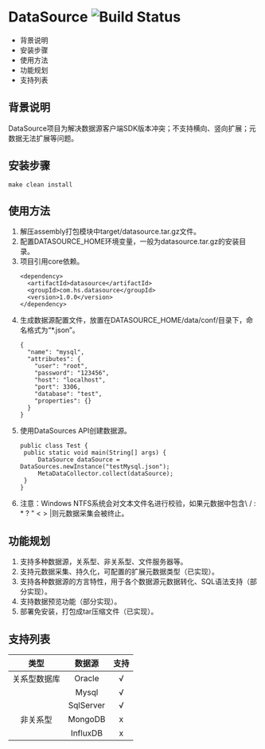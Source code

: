 # DataSource ![Build Status](https://img.shields.io/hexpm/l/plug?color=green)
- 背景说明
- 安装步骤
- 使用方法
- 功能规划
- 支持列表

## 背景说明
DataSource项目为解决数据源客户端SDK版本冲突；不支持横向、竖向扩展；元数据无法扩展等问题。
## 安装步骤
    make clean install
## 使用方法
1. 解压assembly打包模块中target/datasource.tar.gz文件。
2. 配置DATASOURCE_HOME环境变量，一般为datasource.tar.gz的安装目录。
3. 项目引用core依赖。
   ```
   <dependency>
     <artifactId>datasource</artifactId>
     <groupId>com.hs.datasource</groupId>
     <version>1.0.0</version>
   </dependency>
   ```
4. 生成数据源配置文件，放置在DATASOURCE_HOME/data/conf/目录下，命名格式为“*.json”。
   ```
   {
     "name": "mysql",
     "attributes": {
       "user": "root",
       "password": "123456",
       "host": "localhost",
       "port": 3306,
       "database": "test",
       "properties": {}
     }
   }
   ```
5. 使用DataSources API创建数据源。
   ```
   public class Test {
    public static void main(String[] args) {
        DataSource dataSource = DataSources.newInstance("testMysql.json");
        MetaDataCollector.collect(dataSource);
    }
   }
   ```
6. 注意：Windows NTFS系统会对文本文件名进行校验，如果元数据中包含\ / : * ? " < > |则元数据采集会被终止。
## 功能规划
1. 支持多种数据源，关系型、非关系型、文件服务器等。
3. 支持元数据采集、持久化，可配置的扩展元数据类型（已实现）。
3. 支持各种数据源的方言特性，用于各个数据源元数据转化、SQL语法支持（部分实现）。 
4. 支持数据预览功能（部分实现）。
5. 部署免安装，打包成tar压缩文件（已实现）。
## 支持列表
|   类型   |    数据源    |支持|
|:------:|:---------:|:--:|
| 关系型数据库 |  Oracle   |√|
|        |   Mysql   |√|
|        | SqlServer |√|
|  非关系型  |MongoDB|x|
|        | InfluxDB|x|